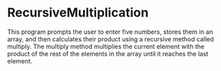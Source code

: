 # RecursiveMultiplication
 This program prompts the user to enter five numbers, stores them in an array, and then calculates their product using a recursive method called multiply. The multiply method multiplies the current element with the product of the rest of the elements in the array until it reaches the last element.
